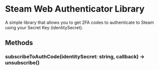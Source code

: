 # Steam Web Authenticator Library

A simple library that allows you to get 2FA codes to authenticate to Steam using your Secret Key (identitySecret).

## Methods

### subscribeToAuthCode(identitySecret: string, callback) -> unsubscribe()
